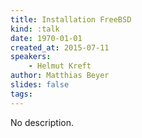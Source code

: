 ```yaml
---
title: Installation FreeBSD
kind: :talk
date: 1970-01-01
created_at: 2015-07-11
speakers:
    - Helmut Kreft
author: Matthias Beyer
slides: false
tags:
---
```


No description.
